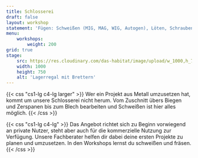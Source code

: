 ```yaml
---
title: Schlosserei
draft: false
layout: workshop
statement: 'Fügen: Schweißen (MIG, MAG, WIG, Autogen), Löten, Schrauben - Zerspanen: Fräsen, Bohren, Sägen, Schleifen, Gewindeschneiden, Gewindebohren - Umformen: Pressen, Kanten, Biegen, Walzen - Urformen: Schmelzen, Giessen'
menu:
    workshops:
        weight: 200
grid: true
stage:
    src: https://res.cloudinary.com/das-habitat/image/upload/w_1000,h_750,c_fill,f_auto/website/schlosserei.jpg
    width: 1000
    height: 750
    alt: 'Lagerregal mit Brettern'
---
```


{{< css "cs1-lg c4-lg larger" >}}
Wer ein Projekt aus Metall umzusetzen hat, kommt um unsere Schlosserei nicht herum. Vom Zuschnitt übers Biegen und Zerspanen bis zum Blech bearbeiten und Schweißen ist hier alles möglich.
{{< /css >}}

{{< css "cs1-lg c4-lg" >}}
Das Angebot richtet sich zu Beginn vorwiegend an private Nutzer, steht aber auch für die kommerzielle Nutzung zur Verfügung. Unsere Fachberater helfen dir dabei deine ersten Projekte zu planen und umzusetzen. In den Workshops lernst du schweißen und fräsen.
{{< /css >}}
